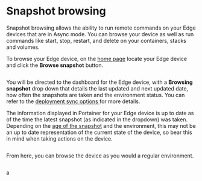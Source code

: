 # Snapshot browsing

Snapshot browsing allows the ability to run remote commands on your Edge devices that are in Async mode. You can browse your device as well as run commands like start, stop, restart, and delete on your containers, stacks and volumes.

To browse your Edge device, on the [home page](./) locate your Edge device and click the **Browse snapshot** button.

<figure><img src="../../.gitbook/assets/2.17-settings-edge-devices-browse.png" alt=""><figcaption></figcaption></figure>

You will be directed to the dashboard for the Edge device, with a **Browsing snapshot** drop down that details the last updated and next updated date, how often the snapshots are taken and the environment status.  You can refer to the [deployment sync options ](../../admin/settings/edge.md#deployment-sync-options)for more details.&#x20;


The information displayed in Portainer for your Edge device is up to date as of the time the latest snapshot (as indicated in the dropdown) was taken. Depending on the [age of the snapshot](../../admin/settings/edge.md#deployment-sync-options) and the environment, this may not be an up to date representation of the current state of the device, so bear this in mind when taking actions on the device.


<figure><img src="../../.gitbook/assets/2.16-edge_devices_browse_snaps_dashboard.png" alt=""><figcaption></figcaption></figure>

From here, you can browse the device as you would a regular environment.

<figure><img src="../../.gitbook/assets/2.16-edge_devices_browse_snaps.gif" alt=""><figcaption></figcaption></figure>

a

